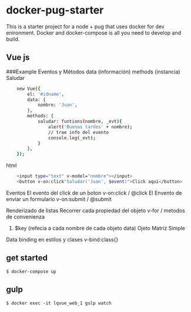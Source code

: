 # docker-pug-starter

This is a starter project for a node + pug that uses docker for dev enironment.
Docker and docker-compose is all you need to develop and build.

## Vue js
###Example
Eventos y Métodos
data (información)
methods (instancia)
Saludar
```sh
    new Vue({
        el: '#idname',
        data: {
            nombre: 'Juan',
        },
        methods: {
            saludar: funtions(nombre, _evt){
                alert('Buenas tardes' + nombre);
                // trae info del evento
                console.log(_evt);
            }
        },
    });
```
html
```sh
    <input type="text" v-model="nombre"></input>
    <button v-on:click"Saludar('Juan', $event)">Click aquí</button>
```
Eventos
El evento del click de un boton
    v-on:click / @click
El Envento de enviar un formulario
v-on:submit / @submit


Renderizado de listas
Recorrer cada propiedad del objeto
v-for /
metodos de convenienza
1. $key (refecia a cada nombre de cada objeto data)
Ojeto
Matriz Simple

Data binding en estilos y clases
v-bind:class{}

## get started
```
$ docker-compose up
```

## gulp
```
$ docker exec -it lqvue_web_1 gulp watch
```
